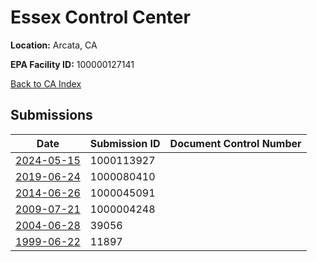 # Essex Control Center

**Location:** Arcata, CA

**EPA Facility ID:** 100000127141

[Back to CA Index](../../index.md)

## Submissions

| Date | Submission ID | Document Control Number |
|------|--------------|-------------------------|
| [2024-05-15](submissions/1000113927.md) | 1000113927 |  |
| [2019-06-24](submissions/1000080410.md) | 1000080410 |  |
| [2014-06-26](submissions/1000045091.md) | 1000045091 |  |
| [2009-07-21](submissions/1000004248.md) | 1000004248 |  |
| [2004-06-28](submissions/39056.md) | 39056 |  |
| [1999-06-22](submissions/11897.md) | 11897 |  |
